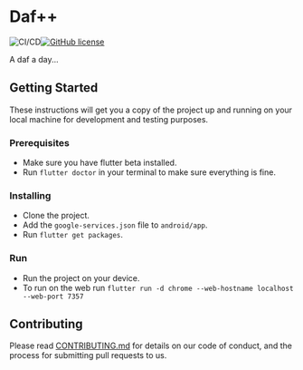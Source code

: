 # Daf++

![CI/CD](https://github.com/capslock-bmdc/daf_plus_plus/workflows/CI/CD/badge.svg)[![GitHub license](https://img.shields.io/github/license/capslock-bmdc/daf_plus_plus)](https://github.com/capslock-bmdc/daf_plus_plus/blob/develop/LICENSE)

A daf a day...

## Getting Started

These instructions will get you a copy of the project up and running on your local machine for development and testing purposes.

### Prerequisites

* Make sure you have flutter beta installed.
* Run `flutter doctor` in your terminal to make sure everything is fine.

### Installing

* Clone the project.
* Add the `google-services.json` file to `android/app`.
* Run `flutter get packages`.

### Run

* Run the project on your device.
* To run on the web run `flutter run -d chrome --web-hostname localhost --web-port 7357`

## Contributing

Please read [CONTRIBUTING.md](CONTRIBUTING.md) for details on our code of conduct, and the process for submitting pull requests to us.
